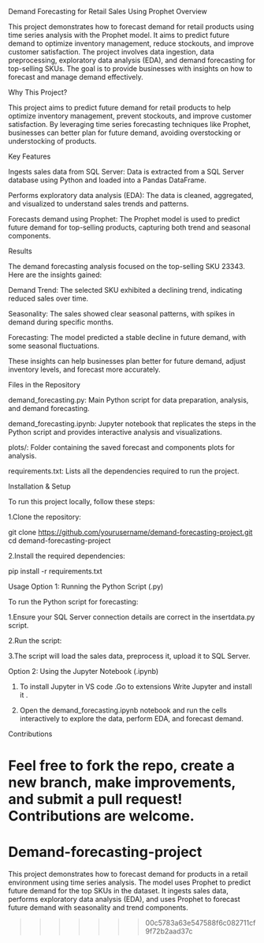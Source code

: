 
Demand Forecasting for Retail Sales Using Prophet
Overview

This project demonstrates how to forecast demand for retail products using time series analysis with the Prophet model. It aims to predict future demand to optimize inventory management, reduce stockouts, and improve customer satisfaction. The project involves data ingestion, data preprocessing, exploratory data analysis (EDA), and demand forecasting for top-selling SKUs. The goal is to provide businesses with insights on how to forecast and manage demand effectively.

Why This Project?

This project aims to predict future demand for retail products to help optimize inventory management, prevent stockouts, and improve customer satisfaction. By leveraging time series forecasting techniques like Prophet, businesses can better plan for future demand, avoiding overstocking or understocking of products.

Key Features

Ingests sales data from SQL Server: Data is extracted from a SQL Server database using Python and loaded into a Pandas DataFrame.

Performs exploratory data analysis (EDA): The data is cleaned, aggregated, and visualized to understand sales trends and patterns.

Forecasts demand using Prophet: The Prophet model is used to predict future demand for top-selling products, capturing both trend and seasonal components.

Results

The demand forecasting analysis focused on the top-selling SKU 23343. Here are the insights gained:

Demand Trend: The selected SKU exhibited a declining trend, indicating reduced sales over time.

Seasonality: The sales showed clear seasonal patterns, with spikes in demand during specific months.

Forecasting: The model predicted a stable decline in future demand, with some seasonal fluctuations.

These insights can help businesses plan better for future demand, adjust inventory levels, and forecast more accurately.

Files in the Repository

demand_forecasting.py: Main Python script for data preparation, analysis, and demand forecasting.

demand_forecasting.ipynb: Jupyter notebook that replicates the steps in the Python script and provides interactive analysis and visualizations.

plots/: Folder containing the saved forecast and components plots for analysis.

requirements.txt: Lists all the dependencies required to run the project.

Installation & Setup

To run this project locally, follow these steps:

1.Clone the repository:

git clone https://github.com/yourusername/demand-forecasting-project.git
cd demand-forecasting-project

2.Install the required dependencies:

pip install -r requirements.txt

Usage
Option 1: Running the Python Script (.py)

To run the Python script for forecasting:

1.Ensure your SQL Server connection details are correct in the insertdata.py script.

2.Run the script:

3.The script will load the sales data, preprocess it, upload it to SQL Server.

Option 2: Using the Jupyter Notebook (.ipynb)

1. To install Jupyter in VS code .Go to extensions Write Jupyter and install it .

2. Open the demand_forecasting.ipynb notebook and run the cells interactively to explore the data, perform EDA, and forecast demand.

Contributions

Feel free to fork the repo, create a new branch, make improvements, and submit a pull request! Contributions are welcome.
=======
# Demand-forecasting-project
This project demonstrates how to forecast demand for products in a retail environment using time series analysis. The model uses Prophet to predict future demand for the top SKUs in the dataset. It ingests sales data, performs exploratory data analysis (EDA), and uses Prophet to forecast future demand with seasonality and trend components.
>>>>>>> 00c5783a63e547588f6c082711cf9f72b2aad37c
